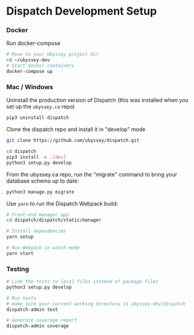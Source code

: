 # Dispatch Development Setup

### Docker

Run docker-compose

```bash
# Move to your Ubyssey project dir
cd ~/ubyssey-dev
# Start docker containers
docker-compose up
```

### Mac / Windows

Uninstall the production version of Dispatch \(this was installed when you set up the `ubyssey.ca` repo\)

```bash
pip3 uninstall dispatch
```

Clone the dispatch repo and install it in "develop" mode

```bash
git clone https://github.com/ubyssey/dispatch.git

cd dispatch
pip3 install -e .[dev]
python3 setup.py develop
```

From the ubyssey.ca repo, run the "migrate" command to bring your database schema up to date:

```bash
python3 manage.py migrate
```

Use `yarn` to run the Dispatch Webpack build:

```bash
# Front-end manager app
cd dispatch/dispatch/static/manager

# Install dependencies
yarn setup

# Run Webpack in watch mode
yarn start
```


### Testing

```bash
# Link the tests to local files instead of package files
python3 setup.py develop

# Run tests
# make sure your current working directory is ubyssey-dev/dispatch
dispatch-admin test

# Generate coverage report
dispatch-admin coverage
```


